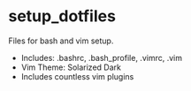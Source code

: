 setup_dotfiles
==============

Files for bash and vim setup.

- Includes: .bashrc, .bash_profile, .vimrc, .vim
- Vim Theme: Solarized Dark
- Includes countless vim plugins
